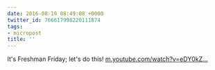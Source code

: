 ```yaml
---
date: 2016-08-19 08:49:08 +0000
twitter_id: 766617998220111874
tags:
- micropost
title: ''
---
```


It's Freshman Friday; let's do this! [m.youtube.com/watch?v=eDY0kZ…](https://m.youtube.com/watch?v=eDY0kZhJ0Wg)
